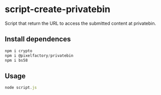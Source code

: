 # script-create-privatebin
Script that return the URL to access the submitted content at privatebin.
## Install dependences 
```js
npm i crypto
npm i @pixelfactory/privatebin
npm i bs58
```
## Usage
```js
node script.js
```


